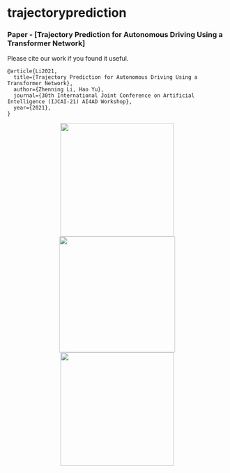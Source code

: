 # trajectoryprediction
### Paper - [**Trajectory Prediction for Autonomous Driving Using a Transformer Network**]
Please cite our work if you found it useful.

```
@article{Li2021,
  title={Trajectory Prediction for Autonomous Driving Using a Transformer Network},
  author={Zhenning Li, Hao Yu},
  journal={30th International Joint Conference on Artificial Intelligence (IJCAI-21) AI4AD Workshop},
  year={2021},
}
```

<p align="center">
<img src="figures/predict.png" width="260">
<img src="figures/results.gif" width="266">
<img src="figures/behavior.gif" width="260">
</p>

